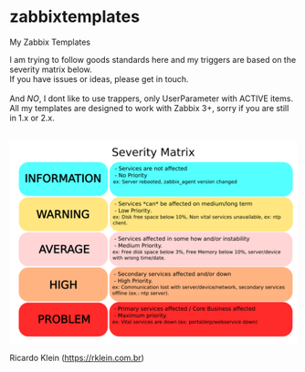 # zabbixtemplates
My Zabbix Templates

I am trying to follow goods standards here and my triggers are based on the severity matrix below. <br>
If you have issues or ideas, please get in touch. <br>
<br>
And *NO*, I dont like to use trappers, only UserParameter with ACTIVE items. <br>
All my templates are designed to work with Zabbix 3+, sorry if you are still in 1.x or 2.x. <br>
<br>

![Alt text](/MISC/severity_matrix.png "Severity Matrix")

Ricardo Klein (https://rklein.com.br)
